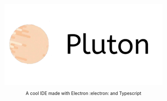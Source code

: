 ![](https://github.com/Dsa-Software/Pluton/blob/main/1602857643660.png?raw=true)

<p align="center">
  A cool IDE made with Electron :electron: and Typescript
</p>
